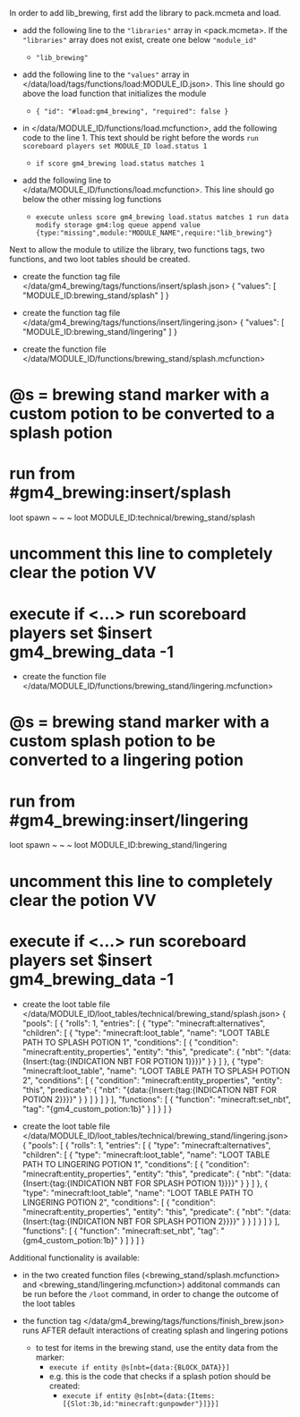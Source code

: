 In order to add lib_brewing, first add the library to pack.mcmeta and load. 
- add the following line to the `"libraries"` array in <pack.mcmeta>. If the `"libraries"` array does not exist, create one below `"module_id"`
    - `"lib_brewing"`


- add the following line to the `"values"` array in </data/load/tags/functions/load:MODULE_ID.json>. This line should go above the load function that initializes the module
    - `{ "id": "#load:gm4_brewing", "required": false }`


- in </data/MODULE_ID/functions/load.mcfunction>, add the following code to the line 1. This text should be right before the words `run scoreboard players set MODULE_ID load.status 1`
    - `if score gm4_brewing load.status matches 1 `


- add the following line to </data/MODULE_ID/functions/load.mcfunction>. This line should go below the other missing log functions
    - `execute unless score gm4_brewing load.status matches 1 run data modify storage gm4:log queue append value {type:"missing",module:"MODULE_NAME",require:"lib_brewing"}`





Next to allow the module to utilize the library, two functions tags, two functions, and two loot tables should be created.
- create the function tag file </data/gm4_brewing/tags/functions/insert/splash.json>
{
    "values": [
        "MODULE_ID:brewing_stand/splash"
    ]
}


- create the function tag file </data/gm4_brewing/tags/functions/insert/lingering.json>
{
    "values": [
        "MODULE_ID:brewing_stand/lingering"
    ]
}


- create the function file </data/MODULE_ID/functions/brewing_stand/splash.mcfunction>
# @s = brewing stand marker with a custom potion to be converted to a splash potion
# run from #gm4_brewing:insert/splash

loot spawn ~ ~ ~ loot MODULE_ID:technical/brewing_stand/splash
# uncomment this line to completely clear the potion VV
# execute if <...> run scoreboard players set $insert gm4_brewing_data -1


- create the function file </data/MODULE_ID/functions/brewing_stand/lingering.mcfunction>
# @s = brewing stand marker with a custom splash potion to be converted to a lingering potion
# run from #gm4_brewing:insert/lingering

loot spawn ~ ~ ~ loot MODULE_ID:brewing_stand/lingering
# uncomment this line to completely clear the potion VV
# execute if <...> run scoreboard players set $insert gm4_brewing_data -1

- create the loot table file </data/MODULE_ID/loot_tables/technical/brewing_stand/splash.json>
{
    "pools": [
        {
            "rolls": 1,
            "entries": [
                {
                    "type": "minecraft:alternatives",
                    "children": [
                        {
                            "type": "minecraft:loot_table",
                            "name": "LOOT TABLE PATH TO SPLASH POTION 1",
                            "conditions": [
                                {
                                    "condition": "minecraft:entity_properties",
                                    "entity": "this",
                                    "predicate": {
                                        "nbt": "{data:{Insert:{tag:{INDICATION NBT FOR POTION 1}}}}"
                                    }
                                }
                            ]
                        },
                        {
                            "type": "minecraft:loot_table",
                            "name": "LOOT TABLE PATH TO SPLASH POTION 2",
                            "conditions": [
                                {
                                    "condition": "minecraft:entity_properties",
                                    "entity": "this",
                                    "predicate": {
                                        "nbt": "{data:{Insert:{tag:{INDICATION NBT FOR POTION 2}}}}"
                                    }
                                }
                            ]
                        }
                    ]
                }
            ],
            "functions": [
                {
                    "function": "minecraft:set_nbt",
                    "tag": "{gm4_custom_potion:1b}"
                }
            ]
        }
    ]
}


- create the loot table file </data/MODULE_ID/loot_tables/technical/brewing_stand/lingering.json>
{
    "pools": [
        {
            "rolls": 1,
            "entries": [
                {
                    "type": "minecraft:alternatives",
                    "children": [
                        {
                            "type": "minecraft:loot_table",
                            "name": "LOOT TABLE PATH TO LINGERING POTION 1",
                            "conditions": [
                                {
                                    "condition": "minecraft:entity_properties",
                                    "entity": "this",
                                    "predicate": {
                                        "nbt": "{data:{Insert:{tag:{INDICATION NBT FOR SPLASH POTION 1}}}}"
                                    }
                                }
                            ]
                        },
                        {
                            "type": "minecraft:loot_table",
                            "name": "LOOT TABLE PATH TO LINGERING POTION 2",
                            "conditions": [
                                {
                                    "condition": "minecraft:entity_properties",
                                    "entity": "this",
                                    "predicate": {
                                        "nbt": "{data:{Insert:{tag:{INDICATION NBT FOR SPLASH POTION 2}}}}"
                                    }
                                }
                            ]
                        }
                    ]
                }
            ],
            "functions": [
                {
                    "function": "minecraft:set_nbt",
                    "tag": "{gm4_custom_potion:1b}"
                }
            ]
        }
    ]
}




Additional functionality is available:
- in the two created function files (<brewing_stand/splash.mcfunction> and <brewing_stand/lingering.mcfunction>) additonal commands can be run before the `/loot` command, in order to change the outcome of the loot tables

- the function tag </data/gm4_brewing/tags/functions/finish_brew.json> runs AFTER default interactions of creating splash and lingering potions
    - to test for items in the brewing stand, use the entity data from the marker:
        - `execute if entity @s[nbt={data:{BLOCK_DATA}}]`
        - e.g. this is the code that checks if a splash potion should be created: 
            - `execute if entity @s[nbt={data:{Items:[{Slot:3b,id:"minecraft:gunpowder"}]}}]`
